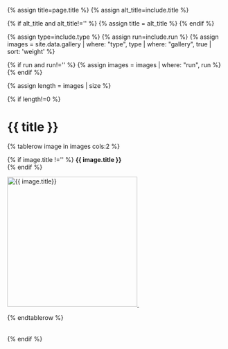 
{% assign title=page.title %}
{% assign alt_title=include.title %}

{% if alt_title and alt_title!='' %}
{% assign title = alt_title %}
{% endif %}

{% assign type=include.type %}
{% assign run=include.run %}
{% assign images = site.data.gallery | where: "type", type | where: "gallery", true | sort: 'weight' %}

{% if run and run!='' %}
{% assign images = images | where: "run", run %}
{% endif %}

{% assign length = images | size %}

{% if length!=0 %}
# {{ title }}
<table width="100%">

{% tablerow image in images cols:2 %}

{% if image.title !='' %}
<b>{{ image.title }}</b><br/>
{% endif %}

<a href="{{ image.path | relative_url }}">
<img src="{{ image.path | relative_url }}" alt="{{ image.title}}" height="300px"/>&nbsp;<br/><p/>
</a>
{% endtablerow %}

</table>

{% endif %}
